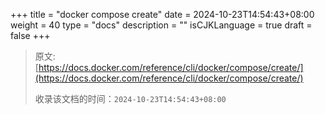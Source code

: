 +++
title = "docker compose create"
date = 2024-10-23T14:54:43+08:00
weight = 40
type = "docs"
description = ""
isCJKLanguage = true
draft = false
+++

> 原文: [https://docs.docker.com/reference/cli/docker/compose/create/](https://docs.docker.com/reference/cli/docker/compose/create/)
>
> 收录该文档的时间：`2024-10-23T14:54:43+08:00`
